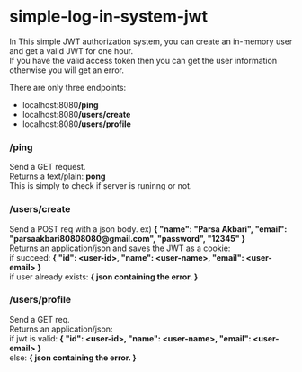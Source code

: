 # simple-log-in-system-jwt<br/>
<p>In This simple JWT authorization system, you can create an in-memory user and get a valid JWT for one hour.<br/>
If you have the valid access token then you can get the user information otherwise you will get an error.</p>
<p>There are only three endpoints:</p>
<ul>
  <li>localhost:8080<b>/ping</b></li>
  <li>localhost:8080<b>/users/create</b></li>
  <li>localhost:8080<b>/users/profile</b></li>
</ul>
<h3>/ping</h3>
<p>Send a GET request.<br/>
Returns a text/plain: <b>pong</b><br/>
This is simply to check if server is runinng or not.</p>
<h3>/users/create</h3>
<p>Send a POST req with a json body. ex) <b>{ "name": "Parsa Akbari", "email": "parsaakbari80808080@gmail.com", "password", "12345" }</b><br/>
Returns an application/json and saves the JWT as a cookie:<br/>
if succeed: <b>{ "id": &lt;user-id&gt;, "name": &lt;user-name&gt;, "email": &lt;user-email&gt; }</b><br/>
if user already exists: <b>{ json containing the error. }</b></p>
<h3>/users/profile</h3>
<p>Send a GET req.<br/>
Returns an application/json:<br/>
if jwt is valid: <b>{ "id": &lt;user-id&gt;, "name": &lt;user-name&gt;, "email": &lt;user-email&gt; }</b><br/>
else: <b>{ json containing the error. }</b></p>
  
  
  
